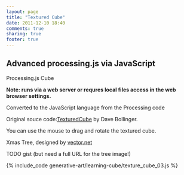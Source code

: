 ```yaml
---
layout: page
title: "Textured Cube"
date: 2011-12-10 18:40
comments: true
sharing: true
footer: true
---
```


<h2>Advanced processing.js via JavaScript</h2>
<p>Processing.js Cube</p>

**Note: runs via a web server or requres local files access in the web browser settings.**

Converted to the JavaScript language from the Processing code

Original souce code:<a href="http://processing.org/learning/3d/texturecube.html">TexturedCube</a> 
by Dave Bollinger.

You can use the mouse to drag and rotate the textured cube.

<canvas id="canvas1" width="200" height="200"></canvas>
Xmas Tree, designed by [vector.net]("http://vector.net")

TODO gist (but need a full URL for the tree image!)

{% include_code generative-art/learning-cube/texture_cube_03.js %}

<script src="../processing-1.3.6-api.js"></script>
<script src="texture_cube_03.js"></script>

